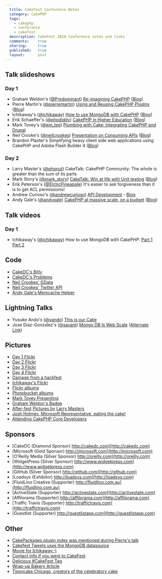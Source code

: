 ```yaml
---
  title: Cakefest Conference Notes
  category: CakePHP
  tags:
    - cakephp
    - conference
    - cakefest
  description: CakeFest 2010 Conference notes and links
  comments:    true
  sharing:     true
  published:   true
  layout:      post
---
```


## Talk slideshows

### Day 1

* Graham Weldon's ([@Predominant](http://twitter.com/predominant)) [Re-imagining CakePHP](http://www.slideshare.net/predominant/reimaginging-cakephp) ([Blog](http://grahamweldon.com/))
* Pierre Martin's ([@pierremartin](http://twitter.com/pierremartin)) [Using and Reusing CakePHP Plugins](http://www.slideshare.net/real34/using-reusingplugins) ([Blog](http://www.pierre-martin.fr/))
* Ichikaway's ([@ichikaway](http://twitter.com/ichikaway)) [How to use MongoDB with CakePHP](http://www.slideshare.net/ichikaway/cakefest-ichikawa-upload) ([Blog](http://cake.eizoku.com/blog/))
* Erik Schaeffer's ([@phpdiddy](http://twitter.com/phpdiddy)) [CakePHP in Higher Education](http://www.slideshare.net/therealphpdiddy/cakefest-higher-education) ([Blog](http://phpdiddy.com/))
* Mark Tovey's ([@em_tee](http://twitter.com/em_tee)) [Plumbing with Cake: Integrating CakePHP and Drupal](http://www.slideshare.net/mtovey/plumbing-w-cake)
* Neil Crooke's ([@neilcrookes](http://twitter.com/neilcrookes)) [Presentation on Consuming APIs](http://www.slideshare.net/neilcrookes/designing-cakephp-plugins-for-consuming-apis) ([Blog](http://www.neilcrookes.com/))
* Brandon Plaster's Simplifying heavy client side web applications using CakePHP and Adobe Flash Builder 4 ([Blog](http://blog.brandonplasters.com/))

### Day 2

* Larry Master's ([@phpnut](http://twitter.com/phpnut)) CakeTalk: CakePHP Community: The whole is greater than the sum of its parts
* Mark Story's ([@mark_story](http://twitter.com/mark_story)) [CakeTalk: Win at life with Unit testing](http://mark-story.com/downloads/view/win-at-life-with-unit-testing) ([Blog](http://mark-story.com/))
* Erik Peterson's ([@ElctrcPineapple](http://twitter/com/ElctrcPineapple)) It's easier to ask forgiveness than it is to get ACL permissions!
* Andrew Curioso's ([@andrewcurioso](http://twitter.com/AndrewCurioso)) [API Development](http://www.slideshare.net/andrewcurioso/cakefest-2010-api-development) - [Blog](http://andrewcurioso.com/2010/06/cakefest-2010/)
* Andy Gale's ([@andygale](http://twitter.com/andygale)) [CakePHP at massive scale, on a budget](http://www.slideshare.net/andygale/cake-php-at-a-massive-scale-on-a-budget) ([Blog](http://andy-gale.com/))


## Talk videos

### Day 1

* Ichikaway's ([@ichikaway](http://twitter.com/ichikaway)) How to use MongoDB with CakePHP: [Part 1](http://www.youtube.com/watch?v=IEg5zTCXc0Q) [Part 2](http://www.youtube.com/watch?v=H12wQehWh1E&feature=related)

## Code

* [CakeDC's Bitly](http://github.com/neilcrookes/CakePHP-Bit.ly-Plugin)
* [CakeDC's Problems](http://github.com/CakeDC/problems)
* [Neil Crookes' GData](http://github.com/neilcrookes/CakePHP-GData-Plugin)
* [Neil Crookes' Twitter API](http://github.com/neilcrookes/CakePHP-Twitter-API-Plugin)
* [Andy Gale's Memcache Helper](http://andy-gale.com/cakephp-view-memcache.html)

## Lightning Talks

* Yusuke Ando's ([@yando](http://twitter.com/yando)) [This is our Cake](http://www.slideshare.net/yandod/yando-cakefest)
* Jose Diaz-Gonzalez's ([@savant](http://twitter.com/savant)) [Mongo DB Is Web Scale](http://www.youtube.com/watch?v=b2F-DItXtZs) ([Alternate Link](http://www.xtranormal.com/watch/6995033/))

## Pictures

* [Day 1 Flickr](http://www.flickr.com/photos/cakephp/sets/72157624864884680/)
* [Day 2 Flickr](http://www.flickr.com/photos/cakephp/sets/72157624873178620/)
* [Day 3 Flickr](http://www.flickr.com/photos/cakephp/sets/72157624753003887/)
* [Day 4 Flickr](http://www.flickr.com/photos/cakephp/sets/72157624760906727/)
* [Damage from a hackfest](http://twitter.com/loadsys/status/23054110578)
* [Ichikaway's Flickr](http://www.flickr.com/photos/cakefest2010_ichikaway/)
* [Flickr albums](http://www.flickr.com/photos/cakephp/)
* [Photobucket albums](http://s972.photobucket.com/home/CakePHP/allalbums)
* [Mark Tovey Presenting](http://twitpic.com/2l8z3v)
* [Graham Weldon's Badge](http://yfrog.com/n9w8xj)
* [After-fest](http://img.ly/21Vd) [Pictures by](http://img.ly/21Vf) [Larry Masters](http://img.ly/21Ve)
* [Josh Holmes, Microsoft Representative, eating the cake!](http://www.flickr.com/photos/cakephp/4960925289/)
* [Attending CakePHP Core Developers](http://twitpic.com/2lm4bw)

## Sponsors

* [CakeDC (Diamond Sponsor) http://cakedc.com](http://cakedc.com)
* [Microsoft (Gold Sponsor) http://microsoft.com](http://microsoft.com)
* [O'Reilly Media (Silver Sponsor) http://oreilly.com](http://oreilly.com)
* [WidgetPress (Silver Sponsor) http://www.widgetpress.com](http://www.widgetpress.com)
* [GitHub (Silver Sponsor) http://github.com](http://github.com)
* [Loadsys (Exhibitor) http://loadsys.com](http://loadsys.com)
* [FluidLino Creative (Supporter) http://fluidlino.com.au](http://fluidlino.com.au)
* [ActiveState (Supporter) http://activestate.com](http://activestate.com)
* [Affilorama (Supporter) http://affilorama.com](http://affilorama.com)
* [Traffic Travis (Supporter) http://traffictravis.com](http://traffictravis.com)
* [Guestlist (Supporter) http://guestlistapp.com](http://guestlistapp.com)

## Other

* [CakePackages plugin index was mentioned during Pierre's talk](http://cakepackages.com)
* [Cakefest Tweets uses the MongoDB datasource](http://cakefesttweets.com/)
* [Movie for Ichikaway :)](http://www.youtube.com/watch?v=mfjzpkGASro)
* [Contact Info if you went to CakeFest](http://fest.cakepackages.com)
* [Delicious #CakeFest Tag](http://www.delicious.com/andrew_curioso/CakeFest)
* [Wrap-up Bakery Article](http://bakery.cakephp.org/articles/view/cakefest-2010-thats-a-wrap)
* [Tipsycake Chicago, creators of the celebratory cake](http://tipsycakechicago.com/)
